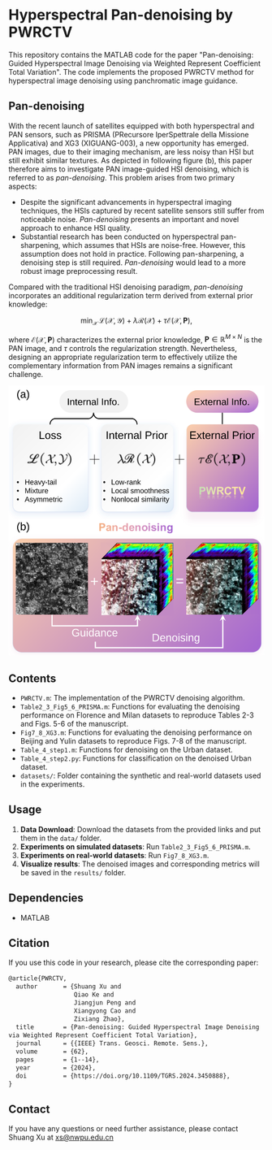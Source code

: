 # Hyperspectral Pan-denoising by PWRCTV
This repository contains the MATLAB code for the paper "Pan-denoising: Guided Hyperspectral Image Denoising via Weighted Represent Coefficient Total Variation". The code implements the proposed PWRCTV method for hyperspectral image denoising using panchromatic image guidance.

## Pan-denoising
With the recent launch of satellites equipped with both hyperspectral and PAN sensors, such as PRISMA (PRecursore IperSpettrale della Missione Applicativa) and XG3 (XIGUANG-003), a new opportunity has emerged. PAN images, due to their imaging mechanism, are less noisy than HSI but still exhibit similar textures. As depicted in following figure (b), this paper therefore aims to investigate PAN image-guided HSI denoising, which is referred to as _pan-denoising_. This problem arises from two primary aspects:
- Despite the significant advancements in hyperspectral imaging techniques, the HSIs captured by recent satellite sensors still suffer from noticeable noise. _Pan-denoising_ presents an important and novel approach to enhance HSI quality.
- Substantial research has been conducted on hyperspectral pan-sharpening, which assumes that HSIs are noise-free. However, this assumption does not hold in practice. Following pan-sharpening, a denoising step is still required. _Pan-denoising_ would lead to a more robust image preprocessing result.

Compared with the traditional HSI denoising paradigm, _pan-denoising_ incorporates an additional regularization term derived from external prior knowledge:

$$\min_{\mathcal{X}}\, \mathscr{L}\left( \mathcal{X},\mathcal{Y} \right)  + \lambda \mathscr{R}\left( \mathcal{X} \right)  +\tau \mathscr{E}\left( \mathcal{X},\mathbf{P} \right),$$

where $\mathscr{E}\left( \mathcal{X},\mathbf{P} \right)$ characterizes the external prior knowledge, $\mathbf{P}\in\mathbb{R}^{M\times N}$ is the PAN image, and $\tau$ controls the regularization strength. Nevertheless, designing an appropriate regularization term to effectively utilize the complementary information from PAN images remains a significant challenge.


<div align=center><img  src="pandenoising.svg"/></div>

## Contents
* `PWRCTV.m`: The implementation of the PWRCTV denoising algorithm.
* `Table2_3_Fig5_6_PRISMA.m`: Functions for evaluating the denoising performance on Florence and Milan datasets to reproduce Tables 2-3 and Figs. 5-6 of the manuscript.
* `Fig7_8_XG3.m`: Functions for evaluating the denoising performance on Beijing and Yulin datasets to reproduce Figs. 7-8 of the manuscript.
* `Table_4_step1.m`: Functions for denoising on the Urban dataset.
* `Table_4_step2.py`: Functions for classification on the denoised Urban dataset.
* `datasets/`: Folder containing the synthetic and real-world datasets used in the experiments.
  
## Usage
1. **Data Download**: Download the datasets from the provided links and put them in the  `data/` folder.
2. **Experiments on simulated datasets**: Run `Table2_3_Fig5_6_PRISMA.m`.
3. **Experiments on real-world datasets**: Run `Fig7_8_XG3.m`.
4. **Visualize results**: The denoised images and corresponding metrics will be saved in the `results/` folder.

## Dependencies
* MATLAB

## Citation
If you use this code in your research, please cite the corresponding paper:
```
@article{PWRCTV,
  author       = {Shuang Xu and
                  Qiao Ke and
                  Jiangjun Peng and
                  Xiangyong Cao and
                  Zixiang Zhao},
  title        = {Pan-denoising: Guided Hyperspectral Image Denoising via Weighted Represent Coefficient Total Variation},
  journal      = {{IEEE} Trans. Geosci. Remote. Sens.},
  volume       = {62},
  pages        = {1--14},
  year         = {2024},
  doi          = {https://doi.org/10.1109/TGRS.2024.3450888},
}
```

## Contact
If you have any questions or need further assistance, please contact Shuang Xu at xs@nwpu.edu.cn
